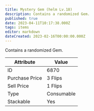 ```yaml
---
title: Mystery Gem (helm Lv.18)
description: Contains a randomized Gem.
published: true
date: 2023-04-11T10:17:38.000Z
tags: items
editor: markdown
dateCreated: 2023-02-16T00:00:00.000Z
---
```


Contains a randomized Gem.

|Attribute|Value|
|-|-|
|ID|6870|
|Purchase Price|3 Flips|
|Sell Price|1 Flips|
|Type|Consumable|
|Stackable|Yes|

